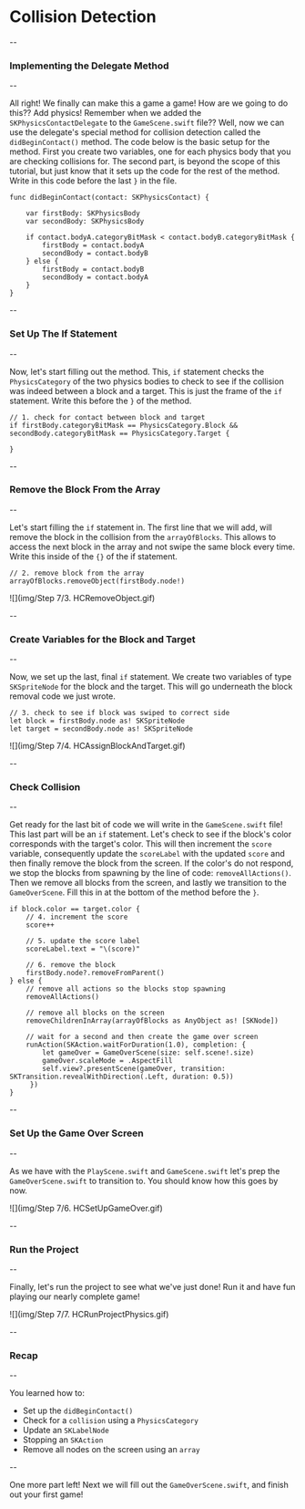 # Collision Detection
--
### Implementing the Delegate Method
--

All right! We finally can make this a game a game! How are we going to do this?? Add physics! Remember when we added the `SKPhysicsContactDelegate` to the `GameScene.swift` file?? Well, now we can use the delegate's special method for collision detection called the `didBeginContact()` method. The code below is the basic setup for the method. First you create two variables, one for each physics body that you are checking collisions for. The second part, is beyond the scope of this tutorial, but just know that it sets up the code for the rest of the method. Write in this code before the last `}` in the file.

	func didBeginContact(contact: SKPhysicsContact) {
        
        var firstBody: SKPhysicsBody
        var secondBody: SKPhysicsBody
        
        if contact.bodyA.categoryBitMask < contact.bodyB.categoryBitMask {
            firstBody = contact.bodyA
            secondBody = contact.bodyB
        } else {
            firstBody = contact.bodyB
            secondBody = contact.bodyA
        }
    }
    
--
### Set Up The If Statement
--

Now, let's start filling out the method. This, `if` statement checks the `PhysicsCategory` of the two physics bodies to check to see if the collision was indeed between a block and a target. This is just the frame of the `if` statement. Write this before the `}` of the method.

	// 1. check for contact between block and target
   	if firstBody.categoryBitMask == PhysicsCategory.Block && secondBody.categoryBitMask == PhysicsCategory.Target {
            
    }
    
--
### Remove the Block From the Array
--

Let's start filling the `if` statement in. The first line that we will add, will remove the block in the collision from the `arrayOfBlocks`. This allows to access the next block in the array and not swipe the same block every time. Write this inside of the `{}` of the if statement.

	// 2. remove block from the array
    arrayOfBlocks.removeObject(firstBody.node!)
    
![](img/Step 7/3. HCRemoveObject.gif)
    
--
### Create Variables for the Block and Target
--

Now, we set up the last, final `if` statement. We create two variables of type `SKSpriteNode` for the block and the target. This will go underneath the block removal code we just wrote.

	// 3. check to see if block was swiped to correct side
    let block = firstBody.node as! SKSpriteNode
    let target = secondBody.node as! SKSpriteNode
    
![](img/Step 7/4. HCAssignBlockAndTarget.gif)
 
--
### Check Collision
--

Get ready for the last bit of code we will write in the `GameScene.swift` file! This last part will be an `if` statement. Let's check to see if the block's color corresponds with the target's color. This will then increment the `score` variable, consequently update the `scoreLabel` with the updated `score` and then finally remove the block from the screen. If the color's do not respond, we stop the blocks from spawning by the line of code: `removeAllActions()`. Then we remove all blocks from the screen, and lastly we transition to the `GameOverScene`. Fill this in at the bottom of the method before the `}`.

	if block.color == target.color {
    	// 4. increment the score
      	score++
                
     	// 5. update the score label
		scoreLabel.text = "\(score)"
                
		// 6. remove the block
		firstBody.node?.removeFromParent()
 	} else {
    	// remove all actions so the blocks stop spawning
		removeAllActions()
                
		// remove all blocks on the screen
		removeChildrenInArray(arrayOfBlocks as AnyObject as! [SKNode])
                
		// wait for a second and then create the game over screen
    	runAction(SKAction.waitForDuration(1.0), completion: {
   			let gameOver = GameOverScene(size: self.scene!.size)
			gameOver.scaleMode = .AspectFill
			self.view?.presentScene(gameOver, transition: SKTransition.revealWithDirection(.Left, duration: 0.5))
		 })
	}
	
--
### Set Up the Game Over Screen
--

As we have with the `PlayScene.swift` and `GameScene.swift` let's prep the `GameOverScene.swift` to transition to. You should know how this goes by now.

![](img/Step 7/6. HCSetUpGameOver.gif)

--
### Run the Project
--

Finally, let's run the project to see what we've just done! Run it and have fun playing our nearly complete game!

![](img/Step 7/7. HCRunProjectPhysics.gif)

--
### Recap
--

You learned how to:

* Set up the `didBeginContact()`
* Check for a `collision` using a `PhysicsCategory`
* Update an `SKLabelNode`
* Stopping an `SKAction`
* Remove all nodes on the screen using an `array`

--

One more part left! Next we will fill out the `GameOverScene.swift`, and finish out your first game!
